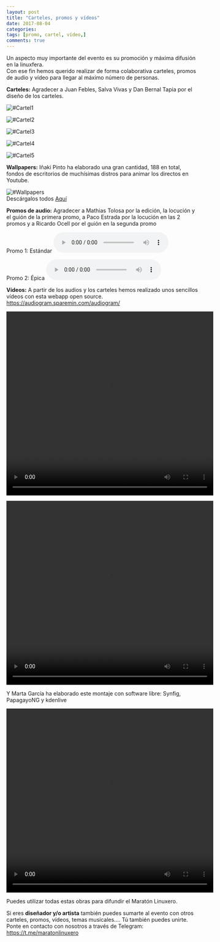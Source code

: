 ```yaml
---
layout: post
title: "Carteles, promos y vídeos"
date: 2017-08-04
categories:
tags: [promo, cartel, vídeo,]
comments: true
---
```

Un aspecto muy importante del evento es su promoción y máxima difusión en la linuxfera.  
Con ese fin hemos querido realizar de forma colaborativa carteles, promos de audio y vídeo para llegar al máximo número de personas.

**Carteles:** Agradecer a Juan Febles, Salva Vivas y Dan Bernal Tapia por el diseño de los carteles.

![#Cartel1](https://maratonlinuxero.github.io/images/CartelMaratonLinuxero.png)

![#Cartel2](https://maratonlinuxero.github.io/images/CartelMaratonLinuxero2.png)

![#Cartel3](https://maratonlinuxero.github.io/images/CartelMaratonLinuxero3.png)

![#Cartel4](https://maratonlinuxero.github.io/images/CartelMaratonLinuxero4.png)

![#Cartel5](https://maratonlinuxero.github.io/images/CartelMaratonLinuxero5.png)

**Wallpapers:** Iñaki Pinto ha elaborado una gran cantidad, 188 en total, fondos de escritorios de muchísimas distros para animar los directos en Youtube.

![#Wallpapers](https://maratonlinuxero.github.io/images/wallpapers.png)  
Descárgalos todos [Aquí](https://archive.org/download/WallpaperDistros/Wallpaper_distros.zip)

**Promos de audio:** Agradecer a Mathias Tolosa por la edición, la locución y el guión de la primera promo, a Paco Estrada por la locución en las 2 promos y a Ricardo Ocell por el guión en la segunda promo

Promo 1: Estándar
<audio controls>
  <source src="https://github.com/maratonlinuxero/maratonlinuxero.github.io/raw/master/images/PromoMaratonLinuxero1.mp3" type="audio/mpeg">
</audio>

Promo 2: Épica
<audio controls>
  <source src="https://github.com/maratonlinuxero/maratonlinuxero.github.io/raw/master/images/PromoMaratonLinuxero2.mp3" type="audio/mpeg">
</audio>


**Vídeos:** A partir de los audios y los carteles hemos realizado unos sencillos vídeos con esta webapp open source. <https://audiogram.sparemin.com/audiogram/>

<video src="https://maratonlinuxero.github.io/images/Promo%20Marat%C3%B3n%20Linuxero1.mp4" width="540" height="480" controls preload></video>


<video src="https://maratonlinuxero.github.io/images/Promo%20Marat%C3%B3n%20Linuxero2.mp4" width="540" height="480" controls preload></video>

Y Marta García ha elaborado este montaje con software libre: Synfig, PapagayoNG y kdenlive

<video src="https://maratonlinuxero.github.io/images/Promo%20Marat%C3%B3n%20Linuxero.mp4" width="540" height="480" controls preload></video>


Puedes utilizar todas estas obras para difundir el Maratón Linuxero. 

Si eres **diseñador y/o artista** también puedes sumarte al evento con otros carteles, promos, vídeos, temas musicales.... Tú también puedes unirte. Ponte en contacto con nosotros a través de Telegram: <https://t.me/maratonlinuxero>


